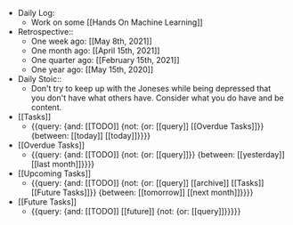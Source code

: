 - Daily Log:
    - Work on some [[Hands On Machine Learning]]
- Retrospective::
    - One week ago: [[May 8th, 2021]]
    - One month ago: [[April 15th, 2021]]
    - One quarter ago: [[February 15th, 2021]]
    - One year ago: [[May 15th, 2020]]
- Daily Stoic::
    - Don't try to keep up with the Joneses while being depressed that you don't have what others have. Consider what you do have and be content.
- [[Tasks]]
    - {{query: {and: [[TODO]] {not: {or: [[query]] [[Overdue Tasks]]}} {between: [[today]] [[today]]}}}}
- [[Overdue Tasks]]
    - {{query: {and: [[TODO]] {not: {or: [[query]]}} {between: [[yesterday]] [[last month]]}}}}
- [[Upcoming Tasks]]
    - {{query: {and: [[TODO]] {not: {or: [[query]] [[archive]] [[Tasks]] [[Future Tasks]]}} {between: [[tomorrow]] [[next month]]}}}}
- [[Future Tasks]]
    - {{query: {and: [[TODO]] [[future]] {not: {or: [[query]]}}}}}
